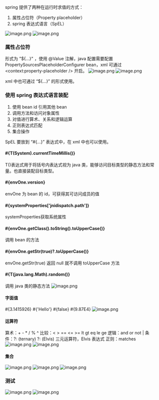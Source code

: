 spring 提供了两种在运行时求值的方式：

1. 属性占位符（Property placeholder）
2. spring 表达式语言（SpEL）

![image.png](https://upload-images.jianshu.io/upload_images/7460499-4e5e5d71b98e74f5.png?imageMogr2/auto-orient/strip%7CimageView2/2/w/1240)
![image.png](https://upload-images.jianshu.io/upload_images/7460499-00c29c3d8741c1cd.png?imageMogr2/auto-orient/strip%7CimageView2/2/w/1240)

### 属性占位符
形式为 "${...}" ，使用 @Value 注解，java 配置需要配置 PropertySourcesPlaceholderConfigurer bean，xml 可通过 <context:property-placeholder /> 开启。
![image.png](https://upload-images.jianshu.io/upload_images/7460499-997d7b3e8a85aff2.png?imageMogr2/auto-orient/strip%7CimageView2/2/w/1240)
![image.png](https://upload-images.jianshu.io/upload_images/7460499-5e1e757589437965.png?imageMogr2/auto-orient/strip%7CimageView2/2/w/1240)

xml 中也可通过 “${...}” 的形式使用。

### 使用 spring 表达式语言装配

1. 使用 bean id 引用其他 bean
2. 调用方法和访问对象属性
3. 对值进行算术、关系和逻辑运算
4. 正则表达式匹配
5. 集合操作

SpEL 要放到 “#{...}” 表达式中，在 xml 中也可以使用。

#### #{T(System).currentTimeMillis()}
T()表达式用于将括号内表达式视为 java 类，能够访问目标类型的静态方法和常量。也直接装配目标类型。

#### #{envOne.version}
envOne 为 bean 的 id，可获得其可访问成员的值

#### #{systemProperties['jnidispatch.path']}
systemProperties获取系统属性

#### #{envOne.getClass().toString().toUpperCase()}
调用 bean 的方法

#### #{envOne.getStr(true)?.toUpperCase()}
envOne.getStr(true) 返回 null 就不调用 toUpperCase 方法

#### #{T(java.lang.Math).random()}
调用 java 类的静态方法
![image.png](https://upload-images.jianshu.io/upload_images/7460499-065b1f8fabdb7737.png?imageMogr2/auto-orient/strip%7CimageView2/2/w/1240)

#### 字面值
 \#{3.1415926}
\#{'Hello'}
\#{false}
\#{9.87E4}
![image.png](https://upload-images.jianshu.io/upload_images/7460499-5f0cfdb03d2b906a.png?imageMogr2/auto-orient/strip%7CimageView2/2/w/1240)

#### 运算符
算术：+  -  *  /  %  ^
比较：<  >  ==  <=  >=  lt  gt  eq  le  ge
逻辑：and  or  not  |
条件：?: (ternary)  ?: (Elvis)  三元运算符，Elvis 表达式
正则：matches
![image.png](https://upload-images.jianshu.io/upload_images/7460499-615482e3e11be74f.png?imageMogr2/auto-orient/strip%7CimageView2/2/w/1240)
![image.png](https://upload-images.jianshu.io/upload_images/7460499-8879f2eacab9189d.png?imageMogr2/auto-orient/strip%7CimageView2/2/w/1240)

#### 集合
![image.png](https://upload-images.jianshu.io/upload_images/7460499-70eb09960cbde9c6.png?imageMogr2/auto-orient/strip%7CimageView2/2/w/1240)
![image.png](https://upload-images.jianshu.io/upload_images/7460499-999be5aff78b9c17.png?imageMogr2/auto-orient/strip%7CimageView2/2/w/1240)
![image.png](https://upload-images.jianshu.io/upload_images/7460499-c69641ae0fc5bdd4.png?imageMogr2/auto-orient/strip%7CimageView2/2/w/1240)

### 测试
![image.png](https://upload-images.jianshu.io/upload_images/7460499-b2200cfe6279d2c2.png?imageMogr2/auto-orient/strip%7CimageView2/2/w/1240)
![image.png](https://upload-images.jianshu.io/upload_images/7460499-3702179f703af042.png?imageMogr2/auto-orient/strip%7CimageView2/2/w/1240)
